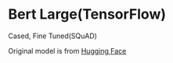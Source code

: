# Bert Large(TensorFlow)
Cased, Fine Tuned(SQuAD)

Original model is from [Hugging Face](https://huggingface.co/bert-large-cased-whole-word-masking-finetuned-squad)
